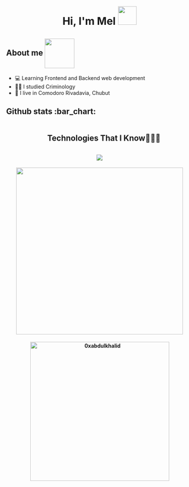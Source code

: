 
<h1 align="center">Hi, I'm Mel <img src="https://media.giphy.com/media/3ohhwmSDJmpHNCZi8M/giphy.gif?cid=790b7611oaa802ibdm60d65tyt5w7io82f081u6dliqtg9qt&ep=v1_gifs_search&rid=giphy.gif&ct=g" width="50"> </h1> 
<h2> About me  <img align="center" src="https://media.giphy.com/media/v1.Y2lkPTc5MGI3NjExcWdub3NsYm1jdnN3Z3h1bzlldnppNGV3c3Fnb3I0N3N2ZXVjbHBqZSZlcD12MV9zdGlja2Vyc19zZWFyY2gmY3Q9cw/z67mBV0zhGzDHYri1C/giphy.gif" width="80"> </h2>
<ul>
  <li> 💻 Learning Frontend and Backend web development </li>
  <li> 👩‍🎓 I studied Criminology </li>
  <li> 📍 I live in Comodoro Rivadavia, Chubut </li>
</ul>

<h2>Github stats :bar_chart:</h2>

<!--h1 without bottom border-->
<div id="user-content-toc">
  <ul align="center">
    <summary><h2 style="display: inline-block">Technologies That I Know👨🏻‍💻</h2></summary>
  </ul>
</div>
<!--tech stack icons-->
<p align="center">
  <a href="https://skillicons.dev">
    <img align="center" src="https://skillicons.dev/icons?i=git,css,discord,figma,github,html,js,mongodb,mysql,nodejs,react,vscode,&perline=14" />
  </a>
</p>
<div> <h4 align="center"> <img src="https://github-readme-stats.vercel.app/api?username=MelEncinas&include_all_commits=true&count_private=true&show_icons=true&line_height=20&title_color=7A7ADB&icon_color=2234AE&text_color=D3D3D3&bg_color=0,000000,130F40" width="450"/> </h4> 
 <h4 align="center"> <img src="https://github-readme-stats.vercel.app/api/top-langs?username=MelEncinas&show_icons=true&locale=en&layout=compact&line_height=20&title_color=7A7ADB&icon_color=2234AE&text_color=D3D3D3&bg_color=0,000000,130F40" width="375"  alt="0xabdulkhalid"/></h4> 
</div>



